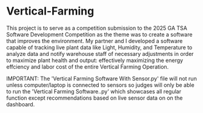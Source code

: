 # Vertical-Farming
This project is to serve as a competition submission to the 2025 GA TSA Software Development Competition as the theme was to create a software that improves the environment. My partner and I developed a software capable of tracking live plant data like Light, Humidity, and Temperature to analyze data and notify warehouse staff of necessary adjustments in order to maximize plant health and output: effectively maximizing the energy effciency and labor cost of the entire Vertical Farming Operation.

IMPORTANT: The 'Vertical Farming Software With Sensor.py' file will not run unless computer/laptop is connected to sensors so judges will only be able to run the 'Vertical Farming Software..py' which showcases all regular function except recommendations based on live sensor data on on the dashboard.
